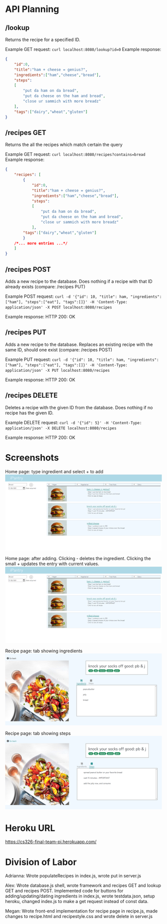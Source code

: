 # API Planning


## /lookup
Returns the recipe for a specified ID.

Example GET request: `curl localhost:8080/lookup?id=0`
Example response: 
```json
{
    "id":0,
    "title":"ham + cheese = genius?",
    "ingredients":["ham","cheese","bread"],
    "steps":
    [
        "put da ham on da bread",
        "put da cheese on the ham and bread",
        "close ur sammich with more breadz"
    ],
    "tags":["dairy","wheat","gluten"]
}
```

## /recipes GET
Returns the all the recipes which match certain the query

Example GET request: `curl localhost:8080/recipes?contains=bread`
Example response: 
```json
{
    "recipes": [
        {
            "id":0,
            "title":"ham + cheese = genius?",
            "ingredients":["ham","cheese","bread"],
            "steps":
            [
                "put da ham on da bread",
                "put da cheese on the ham and bread",
                "close ur sammich with more breadz"
            ],
        "tags":["dairy","wheat","gluten"]
        }
    /*... more entries ...*/
    ]
}
```

## /recipes POST
Adds a new recipe to the database. Does nothing if a recipe with that ID already exists (compare: /recipes PUT)

Example POST request: `curl -d '{"id": 10, "title": ham, "ingredients":["ham"], "steps":["eat"], "tags":[]}' -H 'Content-Type: application/json' -X POST localhost:8080/recipes`

Example response: 
HTTP 200: OK

## /recipes PUT
Adds a new recipe to the database. Replaces an existing recipe with the same ID, should one exist (compare: /recipes POST)

Example PUT request: `curl -d '{"id": 10, "title": ham, "ingredients":["ham"], "steps":["eat"], "tags":[]}' -H 'Content-Type: application/json' -X PUT localhost:8080/recipes`

Example response: 
HTTP 200: OK

## /recipes DELETE
Deletes a recipe with the given ID from the database. Does nothing if no recipe has the given ID.

Example DELETE request: `curl -d '{"id": 5}' -H 'Content-Type: application/json' -X DELETE localhost:8080/recipes`

Example response: 
HTTP 200: OK

# Screenshots

Home page: type ingredient and select + to add
![home page preadd](addhome.PNG)

Home page: after adding. Clicking - deletes the ingredient. Clicking the small + updates the entry with current values.
![home page postadd](addhome.PNG)

Recipe page: tab showing ingredients
![recipe page ing](recipe-page-ingredients.PNG)

Recipe page: tab showing steps
![recipe page steps](recipe-page-steps.PNG)



# Heroku URL

https://cs326-final-team-pi.herokuapp.com/

# Division of Labor

Adrianna: Wrote populateRecipes in index.js, wrote put in server.js 

Alex:  Wrote database.js shell, wrote framework and recipes GET and lookup GET and recipes POST. Implemented code for buttons for adding/updating/dating ingredients in index.js, wrote testdata.json, setup heroku, changed index.js to make a get request instead of const data.

Megan:  Wrote front-end implementation for recipe page in recipe.js, made changes to recipe.html and recipestyle.css and wrote delete in server.js